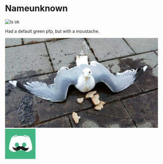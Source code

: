 # Nameunknown

![Is ok](https://badgen.net/static/status/ok/green?icon=discord)

Had a default green pfp, but with a moustache.

![pfp](assets/pfp/nameunknownnew.png)
![old-pfp](assets/pfp-archives/nameunknown.png)
